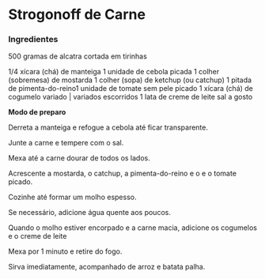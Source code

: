 # Strogonoff de Carne  

### Ingredientes

500 gramas de alcatra cortada em tirinhas

1/4 xícara (chá) de manteiga
1 unidade de cebola picada
1 colher (sobremesa) de mostarda
1 colher (sopa) de ketchup (ou catchup)
1 pitada de pimenta-do-reino1 unidade de tomate sem pele picado
1 xícara (chá) de cogumelo variado | variados escorridos
1 lata de creme de leite
 sal a gosto 

**Modo de preparo**  

Derreta a manteiga e refogue a cebola até ficar transparente.

Junte a carne e tempere com o sal.

Mexa até a carne dourar de todos os lados.

Acrescente a mostarda, o catchup, a pimenta-do-reino e o e o tomate picado.

Cozinhe até formar um molho espesso.

Se necessário, adicione água quente aos poucos.

Quando o molho estiver encorpado e a carne macia, adicione os cogumelos e o creme de leite

Mexa por 1 minuto e retire do fogo.

Sirva imediatamente, acompanhado de arroz e batata palha. 





